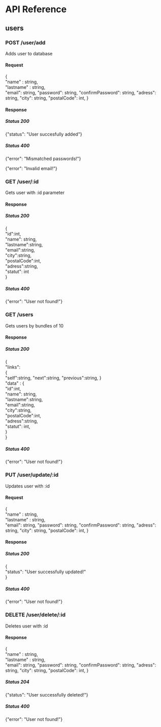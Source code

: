 # API Reference

## users

### POST /user/add

Adds user to database

#### Request

{  
    "name" : string,  
    "lastname" : string,  
    "email": string,
    "password": string,
    "confirmPassword": string,
    "adress": string,
    "city": string,
    "postalCode": int,
}

#### Response

##### Status 200

{"status": "User succesfully added"}

##### Status 400

{"error": "Mismatched passwords!"}

{"error": "Invalid email!"}

### GET /user/:id

Gets user with :id parameter

#### Response

##### Status 200

{  
    "id":int,  
    "name": string,  
    "lastname":string,  
    "email":string,  
    "city":string,  
    "postalCode":int,  
    "adress":string,  
    "statut": int  
}

##### Status 400

{"error": "User not found!"}

### GET /users

Gets users by bundles of 10  

#### Response

##### Status 200
{  
    "links":  
    {  
        "self":string,
        "next":string,
        "previous":string,
    }  
    "data" :
    {  
        "id":int,  
        "name": string,  
        "lastname":string,  
        "email":string,  
        "city":string,  
        "postalCode":int,  
        "adress":string,  
        "statut": int,  
    }  
}  

##### Status 400

{"error": "User not found!"}

### PUT /user/update/:id

Updates user with :id  

#### Request  

{  
    "name" : string,  
    "lastname" : string,  
    "email": string,
    "password": string,
    "confirmPassword": string,
    "adress": string,
    "city": string,
    "postalCode": int,
}

#### Response

##### Status 200

{  
    "status": "User successfully updated!"  
}  

##### Status 400

{"error": "User not found!"}  

### DELETE /user/delete/:id

Deletes user with :id  

#### Response

{  
    "name" : string,  
    "lastname" : string,  
    "email": string,
    "password": string,
    "confirmPassword": string,
    "adress": string,
    "city": string,
    "postalCode": int,
}

##### Status 204

{"status": "User successfully deleted!"}  

##### Status 400

{"error": "User not found!"}  
